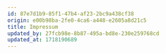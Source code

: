 ```yaml
---
id: 87e7d1b9-85f1-47b4-af23-2bc9a438cf38
origin: e00b98ba-2fe0-4ca6-a448-e2605a8d21c5
title: Impressum
updated_by: 27fcb98e-8b87-495a-bd8e-230e259768cd
updated_at: 1718190689
---
```

